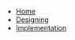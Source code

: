 <!-- docs/_sidebar.md -->
* [Home](/)
* [Designing](/designing/)
* [Implementation](/implementation/)